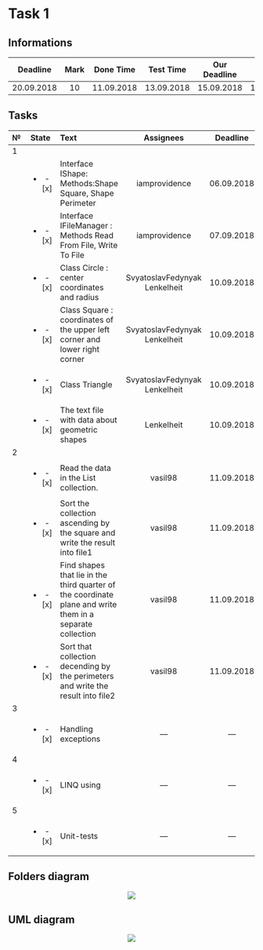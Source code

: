 # Task 1

## Informations

| Deadline |Mark|Done Time |Test Time |Our Deadline|  Paydate |
|:--------:|:--:|:--------:|:--------:|:----------:|:--------:|
|20.09.2018| 10 |11.09.2018|13.09.2018|15.09.2018  |13.09.2018|


## Tasks

|№|          State         |                            Text                                           |   Assignees  |  Deadline  |
|-|:----------------------:|:--------------------------------------------------------------------------|:------------:|:----------:|
|                                                        1                                                                         |
| |<ul><li>- [x] </li></ul>|Interface IShape: Methods:Shape Square, Shape Perimeter                    |iamprovidence |06.09.2018  |
| |<ul><li>- [x] </li></ul>|Interface IFileManager : Methods Read From File, Write To File             |iamprovidence |07.09.2018  |
| |<ul><li>- [x] </li></ul>|Class Circle : center coordinates and radius               |SvyatoslavFedynyak<br>Lenkelheit|10.09.2018|
| |<ul><li>- [x] </li></ul>|Class Square : coordinates of the upper left corner and lower right corner|SvyatoslavFedynyak<br>Lenkelheit|10.09.2018|
| |<ul><li>- [x] </li></ul>|Class Triangle                                           |SvyatoslavFedynyak<br>Lenkelheit|10.09.2018  |
| |<ul><li>- [x] </li></ul>|The text file with data about geometric shapes                                 |Lenkelheit|10.09.2018  |
|                                                        2                                                                         |
| |<ul><li>- [x] </li></ul>|Read the data in the List collection.                                      |   vasil98    | 11.09.2018 |
| |<ul><li>- [x] </li></ul>|Sort the collection ascending by the square and write the result into file1|   vasil98    | 11.09.2018 |
| |<ul><li>- [x] </li></ul>|Find shapes that lie in the third quarter of the coordinate plane and write them in a separate collection|      vasil98 | 11.09.2018 |
| |<ul><li>- [x] </li></ul>|Sort that collection decending by the perimeters and write the result into file2| vasil98 | 11.09.2018 |
|                                                        3                                                                         |
| |<ul><li>- [x] </li></ul>|Handling exceptions                                                        |       —      |      —     |
|                                                        4                                                                         |
| |<ul><li>- [x] </li></ul>|LINQ using                                                                 |       —      |      —     |
|                                                        5                                                                         |
| |<ul><li>- [x] </li></ul>|Unit-tests                                                                 |       —      |      —     |

## Folders diagram

<p align="center">
  <img src="/Images/Task1/files.png">
</p>

## UML diagram

<p align="center">
  <img src="/Images/Task1/uml.png">
</p>
